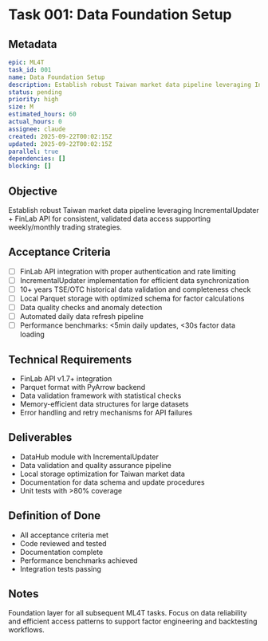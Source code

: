 # Task 001: Data Foundation Setup

## Metadata
```yaml
epic: ML4T
task_id: 001
name: Data Foundation Setup
description: Establish robust Taiwan market data pipeline leveraging IncrementalUpdater + FinLab API
status: pending
priority: high
size: M
estimated_hours: 60
actual_hours: 0
assignee: claude
created: 2025-09-22T00:02:15Z
updated: 2025-09-22T00:02:15Z
parallel: true
dependencies: []
blocking: []
```

## Objective
Establish robust Taiwan market data pipeline leveraging IncrementalUpdater + FinLab API for consistent, validated data access supporting weekly/monthly trading strategies.

## Acceptance Criteria
- [ ] FinLab API integration with proper authentication and rate limiting
- [ ] IncrementalUpdater implementation for efficient data synchronization
- [ ] 10+ years TSE/OTC historical data validation and completeness check
- [ ] Local Parquet storage with optimized schema for factor calculations
- [ ] Data quality checks and anomaly detection
- [ ] Automated daily data refresh pipeline
- [ ] Performance benchmarks: <5min daily updates, <30s factor data loading

## Technical Requirements
- FinLab API v1.7+ integration
- Parquet format with PyArrow backend
- Data validation framework with statistical checks
- Memory-efficient data structures for large datasets
- Error handling and retry mechanisms for API failures

## Deliverables
- DataHub module with IncrementalUpdater
- Data validation and quality assurance pipeline
- Local storage optimization for Taiwan market data
- Documentation for data schema and update procedures
- Unit tests with >80% coverage

## Definition of Done
- All acceptance criteria met
- Code reviewed and tested
- Documentation complete
- Performance benchmarks achieved
- Integration tests passing

## Notes
Foundation layer for all subsequent ML4T tasks. Focus on data reliability and efficient access patterns to support factor engineering and backtesting workflows.